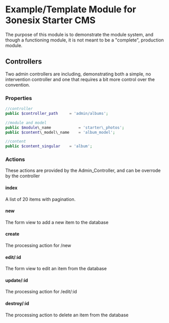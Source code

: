 # Example/Template Module for 3onesix Starter CMS
The purpose of this module is to demonstrate the module system, and though a functioning module, it is not meant to be a "complete", production module.

## Controllers
Two admin controllers are including, demonstrating both a simple, no intervention controller and one that requires a bit more control over the convention.

### Properties
```php
//controller
public $controller_path 	= 'admin/albums';

//module and model
public $module\_name			= 'starter\_photos';
public $content\_model\_name	= 'album_model';

//content
public $content_singular 	= 'album';
```

### Actions
These actions are provided by the Admin_Controller, and can be overrode by the controller

#### index
A list of 20 items with pagination.

#### new
The form view to add a new item to the database

#### create
The processing action for /new

#### edit/:id
The form view to edit an item from the database

#### update/:id
The processing action for /edit/:id

#### destroy/:id
The processing action to delete an item from the database